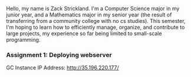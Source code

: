 Hello, my name is Zack Strickland. I'm a Computer Science major in my junior year, and a Mathematics major in my senior year (the result of transferring from a community college with no cs studies). This semester, I'm hoping to learn how to efficiently manage, organize, and contribute to large projects, my experience so far being limited to small-scale programming.

### Assignment 1: Deploying webserver
GC Instance IP Address: http://35.196.220.177/
